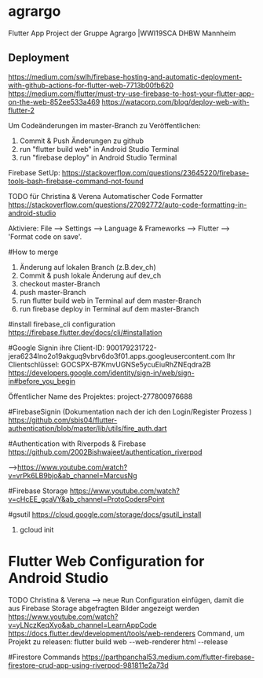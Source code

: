 # agrargo
Flutter App Project der Gruppe Agrargo |WWI19SCA DHBW Mannheim


## Deployment
https://medium.com/swlh/firebase-hosting-and-automatic-deployment-with-github-actions-for-flutter-web-7713b00fb620
https://medium.com/flutter/must-try-use-firebase-to-host-your-flutter-app-on-the-web-852ee533a469
https://watacorp.com/blog/deploy-web-with-flutter-2

Um Codeänderungen im master-Branch zu Veröffentlichen:
1. Commit & Push Änderungen zu github
2. run "flutter build web" in Android Studio Terminal
3. run "firebase deploy" in Android Studio Terminal

Firebase SetUp:
https://stackoverflow.com/questions/23645220/firebase-tools-bash-firebase-command-not-found


TODO für Christina & Verena
Automatischer Code Formatter
https://stackoverflow.com/questions/27092772/auto-code-formatting-in-android-studio

Aktiviere: File --> Settings --> Language & Frameworks --> Flutter --> 'Format code on save'.


#How to merge
1. Änderung auf lokalen Branch (z.B.dev_ch)
2. Commit & push lokale Änderung auf dev_ch
3. checkout master-Branch
4. push master-Branch
5. run flutter build web in Terminal auf dem master-Branch
6. run firebase deploy in Terminal auf dem master-Branch


#install firebase_cli configuration
https://firebase.flutter.dev/docs/cli/#installation


#Google Signin
ihre Client-ID: 900179231722-jera6234lno2o19akguq9vbrv6do3f01.apps.googleusercontent.com
Ihr Clientschlüssel: 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
https://developers.google.com/identity/sign-in/web/sign-in#before_you_begin

Öffentlicher Name des Projektes: project-277800976688

#FirebaseSignin (Dokumentation nach der ich den Login/Register Prozess )
https://github.com/sbis04/flutter-authentication/blob/master/lib/utils/fire_auth.dart

#Authentication with Riverpods & Firebase
https://github.com/2002Bishwajeet/authentication_riverpod

-->https://www.youtube.com/watch?v=vrPk6LB9bjo&ab_channel=MarcusNg


#Firebase Storage
https://www.youtube.com/watch?v=cHcEE_gcaVY&ab_channel=ProtoCodersPoint

#gsutil
https://cloud.google.com/storage/docs/gsutil_install
1. gcloud init 

# Flutter Web Configuration for Android Studio
TODO Christina & Verena --> neue Run Configuration einfügen, damit die aus Firebase Storage abgefragten Bilder angezeigt werden
https://www.youtube.com/watch?v=yLNczKeqXyo&ab_channel=LearnAppCode
https://docs.flutter.dev/development/tools/web-renderers
Command, um Projekt zu releasen: flutter build web --web-renderer html --release

#Firestore Commands
https://parthpanchal53.medium.com/flutter-firebase-firestore-crud-app-using-riverpod-981811e2a73d